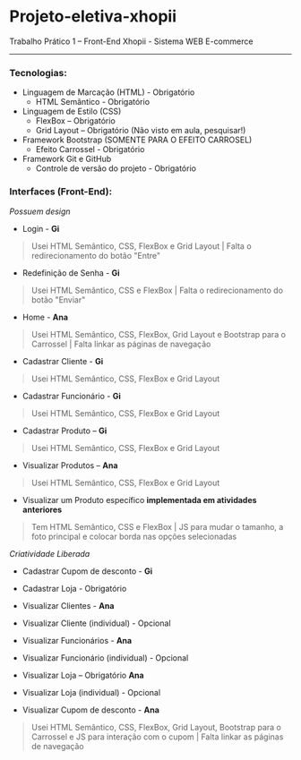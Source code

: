 # Projeto-eletiva-xhopii

Trabalho Prático 1 – Front-End
Xhopii - Sistema WEB E-commerce

------------------------------------------------------------------------------
### Tecnologias:

- Linguagem de Marcação (HTML) - Obrigatório
  - HTML Semântico - Obrigatório
- Linguagem de Estilo (CSS)
  - FlexBox – Obrigatório
  - Grid Layout – Obrigatório (Não visto em aula, pesquisar!)
- Framework Bootstrap (SOMENTE PARA O EFEITO CARROSEL)
  - Efeito Carrossel - Obrigatório
- Framework Git e GitHub
  - Controle de versão do projeto - Obrigatório

### Interfaces (Front-End):

_Possuem design_
- Login - **Gi**
> Usei HTML Semântico, CSS, FlexBox e Grid Layout | Falta o redirecionamento do botão "Entre"

- Redefinição de Senha - **Gi**
> Usei HTML Semântico, CSS e FlexBox | Falta o redirecionamento do botão "Enviar"

- Home - **Ana**
> Usei HTML Semântico, CSS, FlexBox, Grid Layout e Bootstrap para o Carrossel | Falta linkar as páginas de navegação

- Cadastrar Cliente - **Gi**
>  Usei HTML Semântico, CSS, FlexBox e Grid Layout

- Cadastrar Funcionário - **Gi**
> Usei HTML Semântico, CSS, FlexBox e Grid Layout

- Cadastrar Produto – **Gi**
> Usei HTML Semântico, CSS, FlexBox e Grid Layout

- Visualizar Produtos – **Ana**
> Usei HTML Semântico, CSS, FlexBox e Grid Layout

- Visualizar um Produto específico **implementada em atividades anteriores**
> Tem HTML Semântico, CSS e FlexBox | JS para mudar o tamanho, a foto principal e colocar borda nas opções selecionadas


_Criatividade Liberada_
- Cadastrar Cupom de desconto - **Gi**
> 

- Cadastrar Loja - Obrigatório
> 

- Visualizar Clientes - **Ana**
>

- Visualizar Cliente (individual) - Opcional
> 

- Visualizar Funcionários - **Ana**
> 

- Visualizar Funcionário (individual) - Opcional
> 

- Visualizar Loja – Obrigatório **Ana**
> 

- Visualizar Loja (individual) - Opcional
> 

- Visualizar Cupom de desconto - **Ana**
> Usei HTML Semântico, CSS, FlexBox, Grid Layout, Bootstrap para o Carrossel e JS para interação com o cupom | Falta linkar as páginas de navegação
